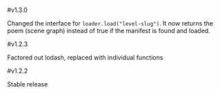#v1.3.0

Changed the interface for `loader.load("level-slug")`. It now returns the poem (scene graph) instead of true if the manifest is found and loaded.

#v1.2.3

Factored out lodash, replaced with individual functions

#v1.2.2

Stable release